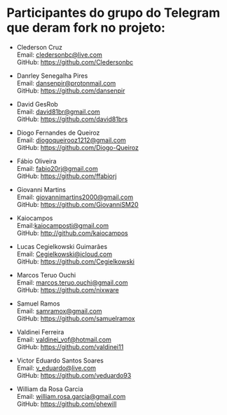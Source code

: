 # Participantes do grupo do Telegram que deram fork no projeto:


- Clederson Cruz  
Email: cledersonbc@live.com  
GitHub: https://github.com/Cledersonbc  


- Danrley Senegalha Pires  
Email: dansenpir@protonmail.com  
GitHub: https://github.com/dansenpir  


- David GesRob  
Email: david81br@gmail.com  
GitHub: https://github.com/david81brs  


- Diogo Fernandes de Queiroz  
Email: diogoqueirooz1212@gmail.com  
GitHub: https://github.com/Diogo-Queiroz  


- Fábio Oliveira  
Email: fabio20rj@gmail.com  
GitHub: https://github.com/ffabiorj  


- Giovanni Martins  
Email: giovannimartins2000@gmail.com  
GitHub: https://github.com/GiovanniSM20


- Kaiocampos  
Email:kaiocamposti@gmail.com  
GitHub: http://github.com/kaiocampos  


- Lucas Cegielkowski Guimarães  
Email: Cegielkowski@icloud.com  
GitHub: https://github.com/Cegielkowski


- Marcos Teruo Ouchi  
Email: marcos.teruo.ouchi@gmail.com  
GitHub: https://github.com/nixware  


- Samuel Ramos  
Email: samramox@gmail.com  
GitHub: https://github.com/samuelramox  


- Valdinei Ferreira  
Email: valdinei_vof@hotmail.com  
GitHub: https://github.com/valdinei11  


- Victor Eduardo Santos Soares  
Email: v_eduardo@live.com  
GitHub: https://github.com/veduardo93


- William da Rosa Garcia  
Email: william.rosa.garcia@gmail.com  
GitHub: https://github.com/phewill  
